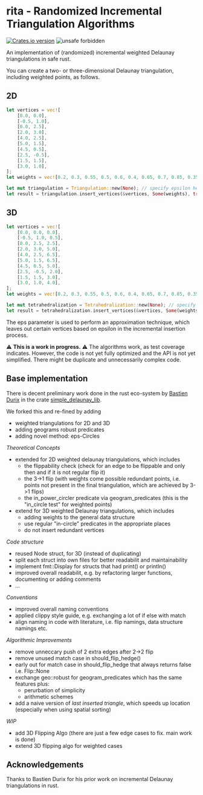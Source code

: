 # rita - Randomized Incremental Triangulation Algorithms

[![Crates.io version](https://img.shields.io/crates/v/rita.svg)](https://crates.io/crates/rita)
![unsafe forbidden](https://img.shields.io/badge/unsafe-forbidden-brightgreen.svg)

An implementation of (randomized) incremental weighted Delaunay triangulations in safe rust.

You can create a two- or three-dimensional Delaunay triangulation, including weighted points, as follows.

## 2D

```rust
let vertices = vec![
    [0.0, 0.0],
    [-0.5, 1.0],
    [0.0, 2.5],
    [2.0, 3.0],
    [4.0, 2.5],
    [5.0, 1.5],
    [4.5, 0.5],
    [2.5, -0.5],
    [1.5, 1.5],
    [3.0, 1.0],
];
let weights = vec![0.2, 0.3, 0.55, 0.5, 0.6, 0.4, 0.65, 0.7, 0.85, 0.35];

let mut triangulation = Triangulation::new(None); // specify epsilon here
let result = triangulation.insert_vertices(&vertices, Some(weights), true);  // last parameter toggles spatial sorting
```

## 3D
```rust
let vertices = vec![
    [0.0, 0.0, 0.0],
    [-0.5, 1.0, 0.5],
    [0.0, 2.5, 2.5],
    [2.0, 3.0, 5.0],
    [4.0, 2.5, 6.5],
    [5.0, 1.5, 6.5],
    [4.5, 0.5, 5.0],
    [2.5, -0.5, 2.0],
    [1.5, 1.5, 3.0],
    [3.0, 1.0, 4.0],
];
let weights = vec![0.2, 0.3, 0.55, 0.5, 0.6, 0.4, 0.65, 0.7, 0.85, 0.35];

let mut tetrahedralization = Tetrahedralization::new(None); // specify epsilon here
let result = tetrahedralization.insert_vertices(&vertices, Some(weights), true);  // last parameter toggles spatial sorting
```

The eps parameter is used to perform an approximation technique, which leaves out certain vertices based on epsilon in the incremental insertion process.

:warning: **This is a work in progress.** :warning:
The algorithms work, as test coverage indicates.
However, the code is not yet fully optimized and the API is not yet simplified.
There might be duplicate and unnecessarily complex code.

## Base implementation
There is decent preliminary work done in the rust eco-system by [Bastien Durix](https://scholar.google.fr/citations?user=Crc4sdsAAAAJ&hl=fr) in the crate [simple_delaunay_lib](https://github.com/Ibujah/simple_delaunay_lib).

We forked this and re-fined by adding
  - weighted triangulations for 2D and 3D
  - adding geograms robust predicates
  - adding novel method: eps-Circles

_Theoretical Concepts_
- extended for 2D weighted delaunay triangulations, which includes
  - the flippability check (check for an edge to be flippable and only then and if it is not regular flip it)
  - the 3->1 flip (with weights come possible redundant points, i.e. points not present in the final triangulation, which are achieved by 3->1 flips)
  - the in_power_circler predicate via geogram_predicates (this is the "in_circle test" for weighted points)
- extend for 3D weighted Delaunay triangulations, which includes
  - adding weights to the general data structure
  - use regular "in-circle" predicates in the appropriate places
  - do not insert redundant vertices

_Code structure_
- reused Node struct, for 3D (instead of duplicating)
- split each struct into own files for better readabilit and maintainability
- implement fmt::Display for structs that had print() or println()
- improved overall readabilit, e.g. by refactoring larger functions, documenting or adding comments
- ...

_Conventions_
- improved overall naming conventions
- applied clippy style guide, e.g. exchanging a lot of if else with match
- align naming in code with literature, i.e. flip namings, data structure namings etc.

_Algorithmic Improvements_
- remove unneccary push of 2 extra edges after 2->2 flip
- remove unused match case in should_flip_hedge()
- early out for match case in should_flip_hedge that always returns false i.e. Flip::None
- exchange geo::robust for geogram_predicates which has the same features plus:
  - perurbation of simplicity
  - arithmetic schemes
- add a naive version of _last inserted triangle_, which speeds up location (especially when using spatial sorting)


_WIP_
- add 3D Flipping Algo (there are just a few edge cases to fix. main work is done)
- extend 3D flipping algo for weighted cases

## Acknowledgements
Thanks to Bastien Durix for his prior work on incremental Delaunay triangulations in rust.
